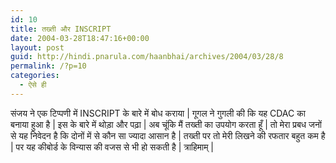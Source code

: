 ```yaml
---
id: 10
title: तख्ती और INSCRIPT
date: 2004-03-28T18:47:16+00:00
layout: post
guid: http://hindi.pnarula.com/haanbhai/archives/2004/03/28/8
permalink: /?p=10
categories:
  - ऐसे ही
---
```

संजय ने एक टिप्पणी में INSCRIPT के बारे में बोध कराया | गूगल ने गुगली की कि यह CDAC का बनाया हुआ है | इस के बारे में थोड़ा और पढ़ा | अब चूंकि मैं तख्ती का उपयोग करता हूँ | तो मेरा प्रबध जनों से यह निवेदन है कि दोनों में से कौन सा ज्यादा आसान है | तख्ती पर तो मेरी लिखने की रफतार बहुत कम है | पर यह कीबोर्ड के विन्यास की वजस से भी हो सकती है | त्राहिमाम् |
